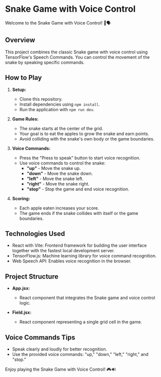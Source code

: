 # Snake Game with Voice Control

Welcome to the Snake Game with Voice Control! 🐍🗣️

## Overview

This project combines the classic Snake game with voice control using TensorFlow's Speech Commands. You can control the movement of the snake by speaking specific commands.

## How to Play

1. **Setup:**

   - Clone this repository.
   - Install dependencies using `npm install`.
   - Run the application with `npm run dev`.

2. **Game Rules:**

   - The snake starts at the center of the grid.
   - Your goal is to eat the apples to grow the snake and earn points.
   - Avoid colliding with the snake's own body or the game boundaries.

3. **Voice Commands:**

   - Press the "Press to speak" button to start voice recognition.
   - Use voice commands to control the snake:
     - **"up"** - Move the snake up.
     - **"down"** - Move the snake down.
     - **"left"** - Move the snake left.
     - **"right"** - Move the snake right.
     - **"stop"** - Stop the game and end voice recognition.

4. **Scoring:**
   - Each apple eaten increases your score.
   - The game ends if the snake collides with itself or the game boundaries.

## Technologies Used

- React with Vite: Frontend framework for building the user interface together with the fastest local development server.
- TensorFlow.js: Machine learning library for voice command recognition.
- Web Speech API: Enables voice recognition in the browser.

## Project Structure

- **App.jsx:**

  - React component that integrates the Snake game and voice control logic.

- **Field.jsx:**
  - React component representing a single grid cell in the game.

## Voice Commands Tips

- Speak clearly and loudly for better recognition.
- Use the provided voice commands: "up," "down," "left," "right," and "stop."

Enjoy playing the Snake Game with Voice Control! 🎮🔊
